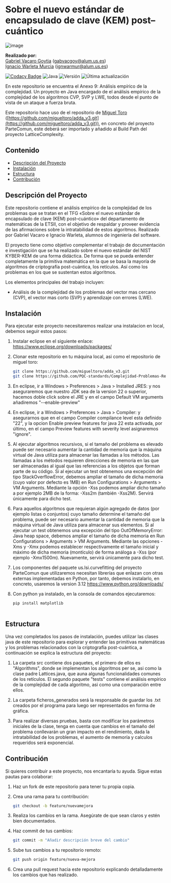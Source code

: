 # Sobre el nuevo estándar de encapsulado de clave (KEM) post–cuántico

![image](https://github.com/user-attachments/assets/65c9aa92-a7f1-4685-9d1e-272ca69c054c)

**Realizado por:**  
[Gabriel Vacaro Goytia](https://github.com/Gabrielvcg) (gabvacgoy@alum.us.es)  
[Ignacio Warleta Murcia](https://github.com/ignaciowarleta) (ignwarmur@alum.us.es) <br>

[![Codacy Badge](https://app.codacy.com/project/badge/Grade/2dc3eb4f8d604b33960753f39d6b5a5b)](https://app.codacy.com/gh/PQC-standards/Complejidad-Problemas-Relacionados/dashboard?utm_source=gh&utm_medium=referral&utm_content=&utm_campaign=Badge_grade)
![Java](https://img.shields.io/badge/Java-22-blue)
![Versión](https://img.shields.io/badge/versión-1.0.0-blue)
![Última actualización](https://img.shields.io/github/last-commit/PQC-standards/Complejidad-Problemas-Relacionados)

En este repositorio se encuentra el Anexo 9: Análisis empírico de la complejidad. Un proyecto en Java encargado de el análisis empírico de la complejidad de los algoritmos CVP, SVP y LWE, todos desde el punto de vista de un ataque a fuerza bruta.

Este repositorio hace uso de el repositorio de [Miguel Toro](https://github.com/migueltoro) ([https://github.com/migueltoro/adda_v3.git](https://github.com/migueltoro/adda_v3.git)), en concreto del proyecto ParteComun, este deberá ser importado y añadido al Build Path del proyecto LatticeComplexity.

## Contenido

- [Descripción del Proyecto](#descripción-del-proyecto)
- [Instalación](#instalación)
- [Estructura](#estructura)
- [Contribución](#contribución)

## Descripción del Proyecto

Este repositorio contiene el análisis empírico de la complejidad de los problemas que se tratan en el TFG «Sobre el nuevo estándar de encapsulado de clave (KEM) post–cuántico» del departamento de matemáticas de la ETSII, con el objetivo de respaldar y proveer evidencia de las afirmaciones sobre la intratabilidad de estos algoritmos. Realizado por Gabriel Vacaro e Ignacio Warleta, alumnos de ingeniería del software.

El proyecto tiene como objetivo complementar el trabajo de documentación e investigación que se ha realizado sobre el nuevo estándar del NIST KYBER-KEM de una forma didáctica. De forma que se pueda entender completamente la primitiva matemática en la que se basa la mayoría de algoritmos de criptografía post-cuántica, los retículos. Así como los problemas en los que se sustentan estos algoritmos.

Los elementos principales del trabajo incluyen:
- Análisis de la complejidad de los problemas del vector mas cercano (CVP), el vector mas corto (SVP) y aprendizaje con errores (LWE).

## Instalación

Para ejecutar este proyecto necesitaremos realizar una instalacion en local, debemos seguir estos pasos:

1. Instalar eclipse en el siguiente enlace: https://www.eclipse.org/downloads/packages/

2. Clonar este repositorio en tu máquina local, asi como el repositorio de miguel toro:  
   ```bash
   git clone https://github.com/migueltoro/adda_v3.git
   git clone https://github.com/PQC-standards/Complejidad-Problemas-Relacionados.git

3. En eclipse, ir a Windows > Preferences > Java > Installed JRES: y nos aseguraremos que nuestro JDK sea de la version 22 o superior, hacemos doble click sobre el JRE y en el campo Default VM arguments añadiremos "--enable-preview"

4. En eclipse, ir a Windows > Preferences > Java > Compiler: y asegurarnos que en el campo Compiler compilance level esta definido "22", y la opcion Enable preview features for java 22 esta activada, por último, en el campo Preview features with severity level asignaremos "ignore".
   
5. Al ejecutar algoritmos recursivos, si el tamaño del problema es elevado puede ser necesario aumentar la cantidad de memoria que la máquina virtual de Java utiliza para almacenar las llamadas a los métodos. Las llamadas a los métodos requieren direcciones de memoria en las que ser almacenadas al igual que las referencias a los objetos que forman parte de su código. Si al ejecutar un test obtenemos una excepción del tipo StackOverflowError, debemos ampliar el tamaño de dicha memoria (cuyo valor por defecto es 1MB) en Run Configurations > Arguments > VM Arguments. Mediante la opción -Xss podemos ampliar dicho tamaño a por ejemplo 2MB de la forma: -Xss2m (también -Xss2M). Servirá únicamente para dicho test.

6. Para aquellos algoritmos que requieran algún agregado de datos (por ejemplo listas o conjuntos) cuyo tamaño determine el tamaño del problema, puede ser necesario aumentar la cantidad de memoria que la máquina virtual de Java utiliza para almacenar sus elementos. Si al ejecutar un test obtenemos una excepción del tipo OutOfMemoryError: Java heap space, debemos ampliar el tamaño de dicha memoria en Run Configurations > Arguments > VM Arguments. Mediante las opciones -Xms y -Xmx podemos establecer respectivamente el tamaño inicial y máximo de dicha memoria (montículo) de forma análoga a -Xss (por ejemplo -Xmx1500m). Nuevamente, servirá únicamente para dicho test.

7. Los componentes del paquete us.lsi.curvefitting del proyecto ParteComun que utilizaremos necesitan librerías que enlazan con otras externas implementadas en Python, por tanto, debemos instalarlo, en concreto, usaremos la version 3.12 https://www.python.org/downloads/

8. Con python ya instalado, en la consola de comandos ejecutaremos:
   ```bash
   pip install matplotlib
     
## Estructura

Una vez completados los pasos de instalación, puedes utilizar las clases java de este repositorio para explorar y entender las primitivas matemáticas y los problemas relacionados con la criptografía post-cuántica, a continuación se explica la estructura del proyecto:

1. La carpeta src contiene dos paquetes, el primero de ellos es "Algorithms", donde se implementan los algoritmos per se, asi como la clase padre Lattices.java, que auna algunas funcionalidades comunes de los retículos. El segundo paquete "tests" contiene el análisis empírico de la complejidad de cada algoritmo, asi como una comparación entre ellos.

2. La carpeta ficheros_generados será la responsable de guardar los .txt creados por el programa para luego ser representados en forma de gráfica.
   
3. Para realizar diversas pruebas, basta con modíficar los parámetros iniciales de la clase, tenga en cuenta que cambios en el tamaño del problema conllevarán un gran impacto en el rendimiento, dada la intratabilidad de los problemas, el aumento de memoría y calculos requeridos será exponencial.

## Contribución

Si quieres contribuir a este proyecto, nos encantaría tu ayuda. Sigue estas pautas para colaborar:

1. Haz un fork de este repositorio para tener tu propia copia.
   
2. Crea una rama para tu contribución:
   ```bash
   git checkout -b feature/nuevamejora

3. Realiza los cambios en la rama. Asegúrate de que sean claros y estén bien documentados.

4. Haz commit de tus cambios:
   ```bash
   git commit -m "Añadir descripción breve del cambio"

5. Sube tus cambios a tu repositorio remoto:
   ```bash
   git push origin feature/nueva-mejora

6. Crea una pull request hacia este repositorio explicando detalladamente los cambios que has realizado.
   








